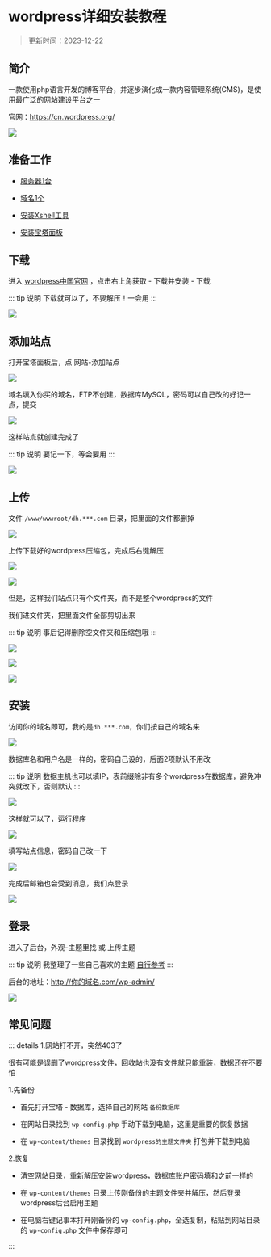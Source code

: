# wordpress详细安装教程


> 更新时间：2023-12-22


## 简介


一款使用php语言开发的博客平台，并逐步演化成一款内容管理系统(CMS)，是使用最广泛的网站建设平台之一


官网：https://cn.wordpress.org/


![](/wordpress/wordpress-01.png)




## 准备工作


* [服务器1台](./Server.md)

* [域名1个](./domain/)

* [安装Xshell工具](./Xshell.md)

* [安装宝塔面板](./BT.md)




## 下载

进入 [wordpress中国官网](https://cn.wordpress.org/) ，点击右上角获取 - 下载并安装 - 下载

::: tip 说明
下载就可以了，不要解压！一会用
:::

![](/wordpress/wordpress-02.png)



## 添加站点


打开宝塔面板后，点 网站-添加站点

![](/wordpress/wordpress-03.png)


域名填入你买的域名，FTP不创建，数据库MySQL，密码可以自己改的好记一点，提交


![](/wordpress/wordpress-04.png)


这样站点就创建完成了

::: tip 说明
要记一下，等会要用
:::

![](/wordpress/wordpress-05.png)




## 上传



文件  `/www/wwwroot/dh.***.com` 目录，把里面的文件都删掉

![](/wordpress/wordpress-06.png)


上传下载好的wordpress压缩包，完成后右键解压

![](/wordpress/wordpress-07.png)

![](/wordpress/wordpress-08.png)


但是，这样我们站点只有个文件夹，而不是整个wordpress的文件

我们进文件夹，把里面文件全部剪切出来

::: tip 说明
事后记得删除空文件夹和压缩包哦
:::

![](/wordpress/wordpress-09.png)

![](/wordpress/wordpress-10.png)

![](/wordpress/wordpress-11.png)




## 安装



访问你的域名即可，我的是`dh.***.com`，你们按自己的域名来

![](/wordpress/wordpress-12.png)


数据库名和用户名是一样的，密码自己设的，后面2项默认不用改

::: tip 说明
数据主机也可以填IP，表前缀除非有多个wordpress在数据库，避免冲突就改下，否则默认
:::

![](/wordpress/wordpress-13.png)

这样就可以了，运行程序

![](/wordpress/wordpress-14.png)


填写站点信息，密码自己改一下

![](/wordpress/wordpress-15.png)


完成后邮箱也会受到消息，我们点登录

![](/wordpress/wordpress-16.png)




## 登录

进入了后台，外观-主题里找 或 上传主题

::: tip 说明
我整理了一些自己喜欢的主题 [自行参考](./source)
:::

后台的地址：http://你的域名.com/wp-admin/

![](/wordpress/wordpress-17.png)





## 常见问题

::: details 1.网站打不开，突然403了

很有可能是误删了wordpress文件，回收站也没有文件就只能重装，数据还在不要怕

1.先备份

* 首先打开宝塔 - 数据库，选择自己的网站 `备份数据库`

* 在网站目录找到 `wp-config.php` 手动下载到电脑，这里是重要的恢复数据

* 在 `wp-content/themes` 目录找到 `wordpress的主题文件夹` 打包并下载到电脑

2.恢复

* 清空网站目录，重新解压安装wordpress，数据库账户密码填和之前一样的

* 在 `wp-content/themes` 目录上传刚备份的主题文件夹并解压，然后登录wordpress后台启用主题

* 在电脑右键记事本打开刚备份的 `wp-config.php`，全选复制，粘贴到网站目录的 `wp-config.php` 文件中保存即可

:::